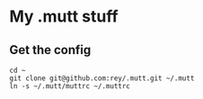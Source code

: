 # My .mutt stuff

## Get the config

    cd ~
    git clone git@github.com:rey/.mutt.git ~/.mutt
    ln -s ~/.mutt/muttrc ~/.muttrc
